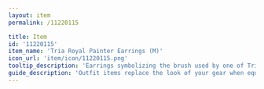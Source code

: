 ```yaml
---
layout: item
permalink: /11220115

title: Item
id: '11220115'
item_name: 'Tria Royal Painter Earrings (M)'
icon_url: 'item/icon/11220115.png'
tooltip_description: 'Earrings symbolizing the brush used by one of Tria''s royal painters.'
guide_description: 'Outfit items replace the look of your gear when equipped.'
---
```

